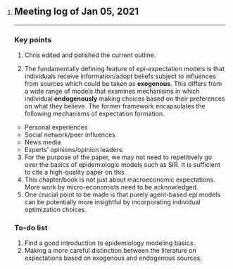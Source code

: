 1. ## Meeting log of Jan 05, 2021

   ---

   ### Key points

   1.  Chris edited and polished the current outline. 

   2. The fundamentally defining feature of epi-expectation models is that individuals receive information/adopt beliefs subject to influences from sources which could be taken as **exogenous**. This differs from a wide range of models that examines mechanisms in which individual **endogenously** making choices based on their preferences on what they believe. The former framework encapsulates the following mechanisms of expectation formation. 

   - Personal experiences 
   - Social network/peer influences
   - News media
   - Experts' opinions/opinion leaders.

   3. For the purpose of the paper, we may not need to repetitively go over the basics of epidemiologic models such as SIR. It is sufficient to cite a high-quality paper on this. 
   4. This chapter/book is not just about macroeconomic expectations. More work by micro-economists need to be acknowledged. 
   5. One crucial point to be made is that purely agent-based epi models can be potentially more insightful by incorporating individual optimization choices.  

   

   ### To-do list 

   1. Find a good introduction to epidemiology modeling basics. 
   2. Making a more careful distinction between the literature on expectations based on exogenous and endogenous sources. 